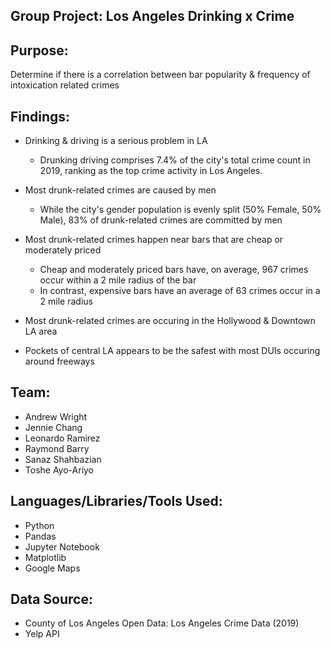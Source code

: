 
Group Project: Los Angeles Drinking x Crime
-

Purpose:
-
Determine if there is a correlation between bar popularity & frequency of intoxication related crimes

Findings:
-
- Drinking & driving is a serious problem in LA
    - Drunking driving comprises 7.4% of the city's total crime count in 2019, ranking as the top crime activity in Los Angeles.
    
- Most drunk-related crimes are caused by men
    - While the city's gender population is evenly split (50% Female, 50% Male), 83% of drunk-related crimes are committed by men
    
- Most drunk-related crimes happen near bars that are cheap or moderately priced
    - Cheap and moderately priced bars have, on average, 967 crimes occur within a 2 mile radius of the bar
    - In contrast, expensive bars have an average of 63 crimes occur in a 2 mile radius
    
- Most drunk-related crimes are occuring in the Hollywood & Downtown LA area

- Pockets of central LA appears to be the safest with most DUIs occuring around freeways

Team:
-
- Andrew Wright
- Jennie Chang
- Leonardo Ramirez
- Raymond Barry
- Sanaz Shahbazian
- Toshe Ayo-Ariyo

Languages/Libraries/Tools Used:
-
- Python
- Pandas
- Jupyter Notebook
- Matplotlib
- Google Maps


Data Source:
-
- County of Los Angeles Open Data: Los Angeles Crime Data (2019)
- Yelp API

